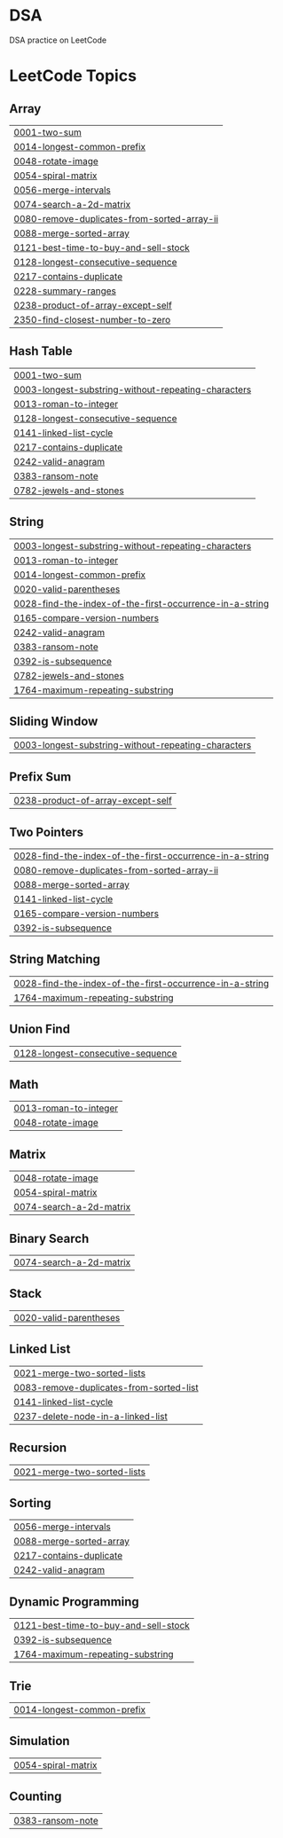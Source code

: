 # DSA
DSA practice on LeetCode

<!---LeetCode Topics Start-->
# LeetCode Topics
## Array
|  |
| ------- |
| [0001-two-sum](https://github.com/MuhammadOsamaNooruddin/DSA/tree/master/0001-two-sum) |
| [0014-longest-common-prefix](https://github.com/MuhammadOsamaNooruddin/DSA/tree/master/0014-longest-common-prefix) |
| [0048-rotate-image](https://github.com/MuhammadOsamaNooruddin/DSA/tree/master/0048-rotate-image) |
| [0054-spiral-matrix](https://github.com/MuhammadOsamaNooruddin/DSA/tree/master/0054-spiral-matrix) |
| [0056-merge-intervals](https://github.com/MuhammadOsamaNooruddin/DSA/tree/master/0056-merge-intervals) |
| [0074-search-a-2d-matrix](https://github.com/MuhammadOsamaNooruddin/DSA/tree/master/0074-search-a-2d-matrix) |
| [0080-remove-duplicates-from-sorted-array-ii](https://github.com/MuhammadOsamaNooruddin/DSA/tree/master/0080-remove-duplicates-from-sorted-array-ii) |
| [0088-merge-sorted-array](https://github.com/MuhammadOsamaNooruddin/DSA/tree/master/0088-merge-sorted-array) |
| [0121-best-time-to-buy-and-sell-stock](https://github.com/MuhammadOsamaNooruddin/DSA/tree/master/0121-best-time-to-buy-and-sell-stock) |
| [0128-longest-consecutive-sequence](https://github.com/MuhammadOsamaNooruddin/DSA/tree/master/0128-longest-consecutive-sequence) |
| [0217-contains-duplicate](https://github.com/MuhammadOsamaNooruddin/DSA/tree/master/0217-contains-duplicate) |
| [0228-summary-ranges](https://github.com/MuhammadOsamaNooruddin/DSA/tree/master/0228-summary-ranges) |
| [0238-product-of-array-except-self](https://github.com/MuhammadOsamaNooruddin/DSA/tree/master/0238-product-of-array-except-self) |
| [2350-find-closest-number-to-zero](https://github.com/MuhammadOsamaNooruddin/DSA/tree/master/2350-find-closest-number-to-zero) |
## Hash Table
|  |
| ------- |
| [0001-two-sum](https://github.com/MuhammadOsamaNooruddin/DSA/tree/master/0001-two-sum) |
| [0003-longest-substring-without-repeating-characters](https://github.com/MuhammadOsamaNooruddin/DSA/tree/master/0003-longest-substring-without-repeating-characters) |
| [0013-roman-to-integer](https://github.com/MuhammadOsamaNooruddin/DSA/tree/master/0013-roman-to-integer) |
| [0128-longest-consecutive-sequence](https://github.com/MuhammadOsamaNooruddin/DSA/tree/master/0128-longest-consecutive-sequence) |
| [0141-linked-list-cycle](https://github.com/MuhammadOsamaNooruddin/DSA/tree/master/0141-linked-list-cycle) |
| [0217-contains-duplicate](https://github.com/MuhammadOsamaNooruddin/DSA/tree/master/0217-contains-duplicate) |
| [0242-valid-anagram](https://github.com/MuhammadOsamaNooruddin/DSA/tree/master/0242-valid-anagram) |
| [0383-ransom-note](https://github.com/MuhammadOsamaNooruddin/DSA/tree/master/0383-ransom-note) |
| [0782-jewels-and-stones](https://github.com/MuhammadOsamaNooruddin/DSA/tree/master/0782-jewels-and-stones) |
## String
|  |
| ------- |
| [0003-longest-substring-without-repeating-characters](https://github.com/MuhammadOsamaNooruddin/DSA/tree/master/0003-longest-substring-without-repeating-characters) |
| [0013-roman-to-integer](https://github.com/MuhammadOsamaNooruddin/DSA/tree/master/0013-roman-to-integer) |
| [0014-longest-common-prefix](https://github.com/MuhammadOsamaNooruddin/DSA/tree/master/0014-longest-common-prefix) |
| [0020-valid-parentheses](https://github.com/MuhammadOsamaNooruddin/DSA/tree/master/0020-valid-parentheses) |
| [0028-find-the-index-of-the-first-occurrence-in-a-string](https://github.com/MuhammadOsamaNooruddin/DSA/tree/master/0028-find-the-index-of-the-first-occurrence-in-a-string) |
| [0165-compare-version-numbers](https://github.com/MuhammadOsamaNooruddin/DSA/tree/master/0165-compare-version-numbers) |
| [0242-valid-anagram](https://github.com/MuhammadOsamaNooruddin/DSA/tree/master/0242-valid-anagram) |
| [0383-ransom-note](https://github.com/MuhammadOsamaNooruddin/DSA/tree/master/0383-ransom-note) |
| [0392-is-subsequence](https://github.com/MuhammadOsamaNooruddin/DSA/tree/master/0392-is-subsequence) |
| [0782-jewels-and-stones](https://github.com/MuhammadOsamaNooruddin/DSA/tree/master/0782-jewels-and-stones) |
| [1764-maximum-repeating-substring](https://github.com/MuhammadOsamaNooruddin/DSA/tree/master/1764-maximum-repeating-substring) |
## Sliding Window
|  |
| ------- |
| [0003-longest-substring-without-repeating-characters](https://github.com/MuhammadOsamaNooruddin/DSA/tree/master/0003-longest-substring-without-repeating-characters) |
## Prefix Sum
|  |
| ------- |
| [0238-product-of-array-except-self](https://github.com/MuhammadOsamaNooruddin/DSA/tree/master/0238-product-of-array-except-self) |
## Two Pointers
|  |
| ------- |
| [0028-find-the-index-of-the-first-occurrence-in-a-string](https://github.com/MuhammadOsamaNooruddin/DSA/tree/master/0028-find-the-index-of-the-first-occurrence-in-a-string) |
| [0080-remove-duplicates-from-sorted-array-ii](https://github.com/MuhammadOsamaNooruddin/DSA/tree/master/0080-remove-duplicates-from-sorted-array-ii) |
| [0088-merge-sorted-array](https://github.com/MuhammadOsamaNooruddin/DSA/tree/master/0088-merge-sorted-array) |
| [0141-linked-list-cycle](https://github.com/MuhammadOsamaNooruddin/DSA/tree/master/0141-linked-list-cycle) |
| [0165-compare-version-numbers](https://github.com/MuhammadOsamaNooruddin/DSA/tree/master/0165-compare-version-numbers) |
| [0392-is-subsequence](https://github.com/MuhammadOsamaNooruddin/DSA/tree/master/0392-is-subsequence) |
## String Matching
|  |
| ------- |
| [0028-find-the-index-of-the-first-occurrence-in-a-string](https://github.com/MuhammadOsamaNooruddin/DSA/tree/master/0028-find-the-index-of-the-first-occurrence-in-a-string) |
| [1764-maximum-repeating-substring](https://github.com/MuhammadOsamaNooruddin/DSA/tree/master/1764-maximum-repeating-substring) |
## Union Find
|  |
| ------- |
| [0128-longest-consecutive-sequence](https://github.com/MuhammadOsamaNooruddin/DSA/tree/master/0128-longest-consecutive-sequence) |
## Math
|  |
| ------- |
| [0013-roman-to-integer](https://github.com/MuhammadOsamaNooruddin/DSA/tree/master/0013-roman-to-integer) |
| [0048-rotate-image](https://github.com/MuhammadOsamaNooruddin/DSA/tree/master/0048-rotate-image) |
## Matrix
|  |
| ------- |
| [0048-rotate-image](https://github.com/MuhammadOsamaNooruddin/DSA/tree/master/0048-rotate-image) |
| [0054-spiral-matrix](https://github.com/MuhammadOsamaNooruddin/DSA/tree/master/0054-spiral-matrix) |
| [0074-search-a-2d-matrix](https://github.com/MuhammadOsamaNooruddin/DSA/tree/master/0074-search-a-2d-matrix) |
## Binary Search
|  |
| ------- |
| [0074-search-a-2d-matrix](https://github.com/MuhammadOsamaNooruddin/DSA/tree/master/0074-search-a-2d-matrix) |
## Stack
|  |
| ------- |
| [0020-valid-parentheses](https://github.com/MuhammadOsamaNooruddin/DSA/tree/master/0020-valid-parentheses) |
## Linked List
|  |
| ------- |
| [0021-merge-two-sorted-lists](https://github.com/MuhammadOsamaNooruddin/DSA/tree/master/0021-merge-two-sorted-lists) |
| [0083-remove-duplicates-from-sorted-list](https://github.com/MuhammadOsamaNooruddin/DSA/tree/master/0083-remove-duplicates-from-sorted-list) |
| [0141-linked-list-cycle](https://github.com/MuhammadOsamaNooruddin/DSA/tree/master/0141-linked-list-cycle) |
| [0237-delete-node-in-a-linked-list](https://github.com/MuhammadOsamaNooruddin/DSA/tree/master/0237-delete-node-in-a-linked-list) |
## Recursion
|  |
| ------- |
| [0021-merge-two-sorted-lists](https://github.com/MuhammadOsamaNooruddin/DSA/tree/master/0021-merge-two-sorted-lists) |
## Sorting
|  |
| ------- |
| [0056-merge-intervals](https://github.com/MuhammadOsamaNooruddin/DSA/tree/master/0056-merge-intervals) |
| [0088-merge-sorted-array](https://github.com/MuhammadOsamaNooruddin/DSA/tree/master/0088-merge-sorted-array) |
| [0217-contains-duplicate](https://github.com/MuhammadOsamaNooruddin/DSA/tree/master/0217-contains-duplicate) |
| [0242-valid-anagram](https://github.com/MuhammadOsamaNooruddin/DSA/tree/master/0242-valid-anagram) |
## Dynamic Programming
|  |
| ------- |
| [0121-best-time-to-buy-and-sell-stock](https://github.com/MuhammadOsamaNooruddin/DSA/tree/master/0121-best-time-to-buy-and-sell-stock) |
| [0392-is-subsequence](https://github.com/MuhammadOsamaNooruddin/DSA/tree/master/0392-is-subsequence) |
| [1764-maximum-repeating-substring](https://github.com/MuhammadOsamaNooruddin/DSA/tree/master/1764-maximum-repeating-substring) |
## Trie
|  |
| ------- |
| [0014-longest-common-prefix](https://github.com/MuhammadOsamaNooruddin/DSA/tree/master/0014-longest-common-prefix) |
## Simulation
|  |
| ------- |
| [0054-spiral-matrix](https://github.com/MuhammadOsamaNooruddin/DSA/tree/master/0054-spiral-matrix) |
## Counting
|  |
| ------- |
| [0383-ransom-note](https://github.com/MuhammadOsamaNooruddin/DSA/tree/master/0383-ransom-note) |
<!---LeetCode Topics End-->